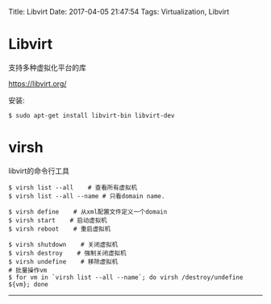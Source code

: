 Title: Libvirt
Date: 2017-04-05 21:47:54
Tags: Virtualization, Libvirt



# Libvirt

支持多种虚拟化平台的库

<https://libvirt.org/>

安装:

    $ sudo apt-get install libvirt-bin libvirt-dev

# virsh

libvirt的命令行工具

    $ virsh list --all    # 查看所有虚拟机
    $ virsh list --all --name # 只看domain name.

    $ virsh define    # 从xml配置文件定义一个domain
    $ virsh start    # 启动虚拟机
    $ virsh reboot    # 重启虚拟机

    $ virsh shutdown    # 关闭虚拟机
    $ virsh destroy    # 强制关闭虚拟机
    $ virsh undefine    # 移除虚拟机
    # 批量操作vm
    $ for vm in `virsh list --all --name`; do virsh /destroy/undefine ${vm}; done

***
